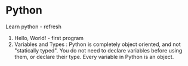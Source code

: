 # Python
Learn python - refresh

1. Hello, World! - first program
2. Variables and Types :
    Python is completely object oriented, and not "statically typed". You do not need to declare variables before using them, or declare their type. Every variable in Python is an object.
